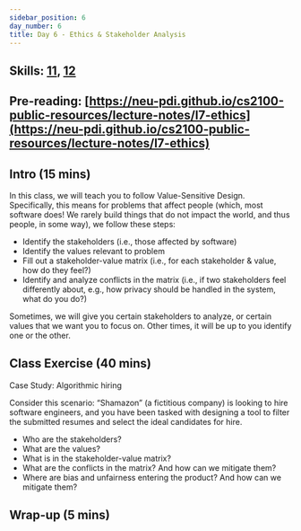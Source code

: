 ```yaml
---
sidebar_position: 6
day_number: 6
title: Day 6 - Ethics & Stakeholder Analysis
---
```


## Skills: [11](</skills/#(11)>), [12](</skills/#(12)>)

## Pre-reading: [https://neu-pdi.github.io/cs2100-public-resources/lecture-notes/l7-ethics](https://neu-pdi.github.io/cs2100-public-resources/lecture-notes/l7-ethics)

## Intro (15 mins)

In this class, we will teach you to follow Value-Sensitive Design. Specifically, this means
for problems that affect people (which, most software does! We rarely build things that do not
impact the world, and thus people, in some way), we follow these steps:

- Identify the stakeholders (i.e., those affected by software)
- Identify the values relevant to problem
- Fill out a stakeholder-value matrix (i.e., for each stakeholder & value, how do they feel?)
- Identify and analyze conflicts in the matrix (i.e., if two stakeholders feel differently about, e.g., how privacy should be handled in the system, what do you do?)

Sometimes, we will give you certain stakeholders to analyze, or certain values that we
want you to focus on. Other times, it will be up to you identify one or the
other.

## Class Exercise (40 mins)

Case Study: Algorithmic hiring

Consider this scenario: “Shamazon” (a fictitious company) is looking to hire software engineers, and you have been tasked with designing a tool to filter the submitted resumes and select the ideal candidates for hire.

- Who are the stakeholders?
- What are the values?
- What is in the stakeholder-value matrix?
- What are the conflicts in the matrix? And how can we mitigate them?
- Where are bias and unfairness entering the product? And how can we mitigate them?

## Wrap-up (5 mins)
